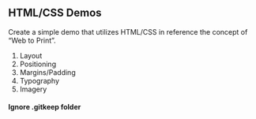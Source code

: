 ## HTML/CSS Demos

Create a simple demo that utilizes HTML/CSS in reference the concept of “Web to Print”.

1. Layout
2. Positioning
3. Margins/Padding
4. Typography
5. Imagery

#### Ignore .gitkeep folder